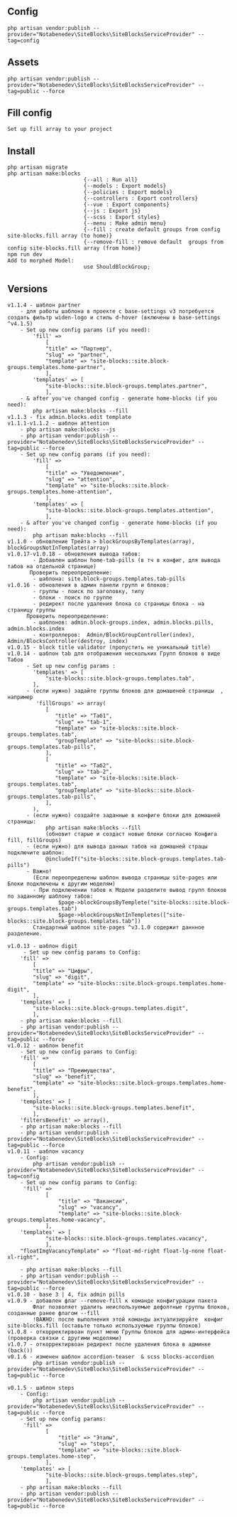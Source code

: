 ## Config
    php artisan vendor:publish --provider="Notabenedev\SiteBlocks\SiteBlocksServiceProvider" --tag=config
## Assets
    php artisan vendor:publish --provider="Notabenedev\SiteBlocks\SiteBlocksServiceProvider" --tag=public --force
## Fill config
    Set up fill array to your project
## Install
    php artisan migrate
    php artisan make:blocks
                            {--all : Run all}
                            {--models : Export models}
                            {--policies : Export models}
                            {--controllers : Export controllers}
                            {--vue : Export components}
                            {--js : Export js}
                            {--scss : Export styles}
                            {--menu : Make admin menu}
                            {--fill : create default groups from config site-blocks.fill array (to home)}
                            {--remove-fill : remove default  groups from config site-blocks.fill array (from home)}
    npm run dev
    Add to morphed Model: 
                            use ShouldBlockGroup;
## Versions    
    v1.1.4 - шаблон partner
        - для работы шаблона в проекте с base-settings v3 потребуется создать фильтр widen-logo и стиль d-hover (включены в base-settings ^v4.1.5)
        - Set up new config params (if you need):
            'fill' =>
                [
                "title" => "Партнер",
                "slug" => "partner",
                "template" => "site-blocks::site.block-groups.templates.home-partner",
                ],
            'templates' => [
                "site-blocks::site.block-groups.templates.partner",
                ],
        - & after you've changed config - generate home-blocks (if you need):
            php artisan make:blocks --fill 
    v1.1.3 - fix admin.blocks.edit template
    v1.1.1-v1.1.2 - шаблон attention
        - php artisan make:blocks --js
        - php artisan vendor:publish --provider="Notabenedev\SiteBlocks\SiteBlocksServiceProvider" --tag=public --force
        - Set up new config params (if you need):
            'fill' =>
                [
                "title" => "Уведомление",
                "slug" => "attention",
                "template" => "site-blocks::site.block-groups.templates.home-attention",
                ],
            'templates' => [
                "site-blocks::site.block-groups.templates.attention",
                ],
        - & after you've changed config - generate home-blocks (if you need):
            php artisan make:blocks --fill 
    v1.1.0 - обновление Трейта > blockGroupsByTemplates(array), blockGroupsNotInTemplates(array)
    v1.0.17-v1.0.18 - обновления вывода табов:
            - Добавлен шаблон home-tab-pills (в тч в конфиг, для вывода табов на отдельной странице)
           Проверить переопределение:
            - шаблона: site.block-groups.templates.tab-pills
    v1.0.16 - обновления в админ панели групп и блоков:
            - группы - поиск по заголовку, типу 
            - блоки - поиск по группе
            - редирект после удаления блока со страницы блока - на страницу группы
          Проверить переопределение: 
            - шаблонов: admin.block-groups.index, admin.blocks.pills, admin.blocks.index
            - контроллеров:  Admin/BlockGroupController(index), Admin/BlocksController(destroy, index)
    v1.0.15 - block title validator (пропустить не уникальный title)
    v1.0.14 - шаблон tab для отображения нескольких Групп блоков в виде Табов
          - Set up new config params :
            'templates' => [
                "site-blocks::site.block-groups.templates.tab",
            ],
          - (если нужно) задайте группы блоков для домашеней страницы  , например
             'fillGroups' => array(
                [
                   "title" => "Таб1",
                   "slug" => "tab-1",
                   "template" => "site-blocks::site.block-groups.templates.tab",
                   "groupTemplate" => "site-blocks::site.block-groups.templates.tab-pills",
                ],
                [
                   "title" => "Таб2",
                   "slug" => "tab-2",
                   "template" => "site-blocks::site.block-groups.templates.tab",
                   "groupTemplate" => "site-blocks::site.block-groups.templates.tab-pills",
                ],
            ),
          - (если нужно) создайте заданные в конфиге блоки для домашней страницы:
                php artisan make:blocks --fill   
                (обновит старые и создаст новые блоки согласно Конфига fill, fillGroups)
          - (если нужно) для вывода данных табов на домашней страцы подключите шаблон: 
                @includeIf("site-blocks::site.block-groups.templates.tab-pills")  
          - Важно! 
            (Если переопределены шаблон вывода страницы site-pages или  Блоки подключены к другим моделям)
            - При подключении табов к Модели разделите вывод групп блоков по заданному шаблону табов:
                    $page->blockGroupsByTemplete("site-blocks::site.block-groups.templates.tab") 
                    $page->blockGroupsNotInTempletes(["site-blocks::site.block-groups.templates.tab"]) 
            Стандартный шаблон site-pages ^v3.1.0 содержит даннное разделение.

    v1.0.13 - шаблон digit
         - Set up new config params to Config:
        'fill' =>
            [
            "title" => "Цифры",
            "slug" => "digit",
            "template" => "site-blocks::site.block-groups.templates.home-digit",
            ],
        'templates' => [
            "site-blocks::site.block-groups.templates.digit",
            ],
        - php artisan make:blocks --fill 
        - php artisan vendor:publish --provider="Notabenedev\SiteBlocks\SiteBlocksServiceProvider" --tag=public --force
    v1.0.12 - шаблон benefit
        - Set up new config params to Config:
        'fill' =>
            [
            "title" => "Преимущества",
            "slug" => "benefit",
            "template" => "site-blocks::site.block-groups.templates.home-benefit",
            ],
        'templates' => [
            "site-blocks::site.block-groups.templates.benefit",
            ],
        'filtersBenefit' => array(),
        - php artisan make:blocks --fill
        - php artisan vendor:publish --provider="Notabenedev\SiteBlocks\SiteBlocksServiceProvider" --tag=public --force
    v1.0.11 - шаблон vacancy
        - Config:
            php artisan vendor:publish --provider="Notabenedev\SiteBlocks\SiteBlocksServiceProvider" --tag=config
        - Set up new config params to Config:
         'fill' => 
                [
                    "title" => "Вакансии",
                    "slug" => "vacancy",
                    "template" => "site-blocks::site.block-groups.templates.home-vacancy",
                ],
        'templates' => [
                "site-blocks::site.block-groups.templates.vacancy",
                ],
        "floatImgVacancyTemplate" => "float-md-right float-lg-none float-xl-right",

        - php artisan make:blocks --fill
        - php artisan vendor:publish --provider="Notabenedev\SiteBlocks\SiteBlocksServiceProvider" --tag=public --force
    v1.0.10 - base 3 | 4, fix admin pills
    v1.0.9 - добавлен флаг --remove-fill к команде конфигурации пакета
            Флаг позволяет удалить неиспользуемые дефолтные группы блоков, созданные ранее флагом --fill 
            !ВАЖНО: после выполнения этой команды актуализируйте  конфиг site-blocks.fill (оставьте только используемые группы блоков)
    v1.0.8 - откорректирвоан пункт меню Группы блоков для админ-интерфейса (проверка связки с другими моделями)
    v1.0.7 - откорректирвоан редирект после удаления блока в админке (back())
    v0.1.6 - изменен шаблон accordion-teaser  & scss blocks-accordion 
            php artisan vendor:publish --provider="Notabenedev\SiteBlocks\SiteBlocksServiceProvider" --tag=public --force

    v0.1.5 - шаблон steps
        - Config:
            php artisan vendor:publish --provider="Notabenedev\SiteBlocks\SiteBlocksServiceProvider" --tag=public --force
        - Set up new config params:
         'fill' => 
                [
                    "title" => "Этапы",
                    "slug" => "steps",
                    "template" => "site-blocks::site.block-groups.templates.home-step",
                ],
        'templates' => [
                "site-blocks::site.block-groups.templates.step",
                ],
        - php artisan make:blocks --fill
        - php artisan vendor:publish --provider="Notabenedev\SiteBlocks\SiteBlocksServiceProvider" --tag=public --force
                            